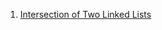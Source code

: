1) [Intersection of Two Linked Lists](https://leetcode.com/problems/intersection-of-two-linked-lists/)
